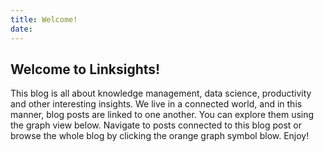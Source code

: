 ```yaml
---
title: Welcome!
date:
---
```

## Welcome to Linksights!
This blog is all about knowledge management, data science, productivity and other interesting insights. We live in a connected world, and in this manner, blog posts are linked to one another. You can explore them using the graph view below. Navigate to posts connected to this blog post or browse the whole blog by clicking the orange graph symbol blow. Enjoy!

